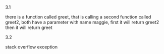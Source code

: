 3.1

there is a function called greet, that is calling a second function called greet2, both have a parameter with name maggie, first it will return greet2 then it will return greet

3.2

stack overflow exception
